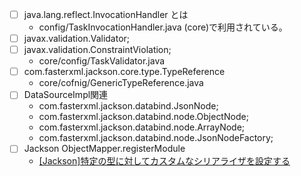 
- [ ] java.lang.reflect.InvocationHandler とは
    * config/TaskInvocationHandler.java (core)で利用されている。
- [ ] javax.validation.Validator;
- [ ] javax.validation.ConstraintViolation;
    * core/config/TaskValidator.java
- [ ] com.fasterxml.jackson.core.type.TypeReference
    * core/cofnig/GenericTypeReference.java
- [ ] DataSourceImpl関連
    * com.fasterxml.jackson.databind.JsonNode;
    * com.fasterxml.jackson.databind.node.ObjectNode;
    * com.fasterxml.jackson.databind.node.ArrayNode;
    * com.fasterxml.jackson.databind.node.JsonNodeFactory;    
- [ ] Jackson ObjectMapper.registerModule
    * [[Jackson]特定の型に対してカスタムなシリアライザを設定する](http://se-bikou.blogspot.jp/2016/03/jackson.html)
